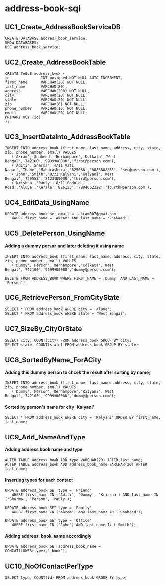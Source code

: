 # address-book-sql
## UC1_Create_AddressBookServiceDB
```
CREATE DATABASE address_book_service;
SHOW DATABASES;
USE address_book_service;
```
## UC2_Create_AddressBookTable
```
CREATE TABLE address_book (
id              INT unsigned NOT NULL AUTO_INCREMENT,
first_name      VARCHAR(20) NOT NULL,
last_name       VARCHAR(20),
address         VARCHAR(200) NOT NULL,
city            VARCHAR(20) NOT NULL,
state           VARCHAR(20) NOT NULL,
zip             VARCHAR(6) NOT NULL,
phone_number    VARCHAR(10) NOT NULL,
email           VARCHAR(20) NOT NULL,
PRIMARY KEY (id)
);
```
## UC3_InsertDataInto_AddressBookTable
```
INSERT INTO address_book (first_name, last_name, address, city, state, zip, phone_number, email) VALUES
   ('Akram','Shaheed','Berhampore','Kolkata','West Bengal','742100','9999900000','first@person.com'),
   ('Aditi','Sharma','4/11 Vati Nagar','Thane','Maharashtra','625058','8888888888', 'sec@person.com'),
   ('John','Smith','8/22 Kalyani','Kalyani','West Bengal','729558','8123400000','third@person.com'),
   ('Krishna','Pauly','8/11 Podula Road','Aluva','Kerala','826123','7894652222','fourth@person.com');
```
## UC4_EditData_UsingName
```
UPDATE address_book set email = 'akram007@gmai.com'
   WHERE first_name = 'Akram' AND last_name = 'Shaheed';
```
## UC5_DeletePerson_UsingName
#### Adding a dummy person and later deleting it using name
```
INSERT INTO address_book (first_name, last_name, address, city, state, zip, phone_number, email) VALUES
   ('Dummy','Person','Berhampore','Kolkata','West Bengal','742100','9999900000','dummy@person.com');
```
```DELETE FROM ADDRESS_BOOK WHERE FIRST_NAME = 'Dummy' AND LAST_NAME = 'Person';```
## UC6_RetrievePerson_FromCityState
```
SELECT * FROM address_book WHERE city = 'Aluva';
SELECT * FROM address_book WHERE state = 'West Bengal';
```
## UC7_SizeBy_CityOrState
```
SELECT city, COUNT(city) FROM address_book GROUP BY city;
SELECT state, COUNT(state) FROM address_book GROUP BY state;
```
## UC8_SortedByName_ForACity
#### Adding this dummy person to chcek the result after sorting by name;
```
INSERT INTO address_book (first_name, last_name, address, city, state, zip, phone_number, email) VALUES
   ('Dummy','Person','Berhampore','Kalyani','West Bengal','742100','9999900000','dummy@person.com');
```
#### Sorted by person's name for city 'Kalyani'
```SELECT * FROM address_book WHERE city = 'Kalyani' ORDER BY first_name, last_name;```
## UC9_Add_NameAndType
#### Adding address book name and type
```
ALTER TABLE address_book ADD type VARCHAR(20) AFTER last_name;
ALTER TABLE address_book ADD address_book_name VARCHAR(20) AFTER last_name;
```
#### Inserting types for each contact
```
UPDATE address_book SET type = 'Friend'
   WHERE first_name IN ('Aditi', 'Dummy', 'Krishna') AND last_name IN ('Sharma', 'Person', 'Pauly');
  
UPDATE address_book SET type = 'Family'
   WHERE first_name IN ('Akram') AND last_name IN ('Shaheed');
   
UPDATE address_book SET type = 'Office'
   WHERE first_name IN ('John') AND last_name IN ('Smith');
```
#### Adding address_book_name accordingly
```UPDATE address_book SET address_book_name = CONCAT(LOWER(type),'_book');```
## UC10_NoOfContactPerType
```SELECT type, COUNT(id) FROM address_book GROUP BY type;```